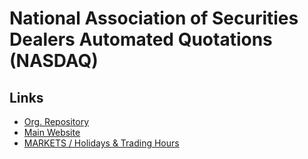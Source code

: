 # National Association of Securities Dealers Automated Quotations (NASDAQ)

<!--
NQ1!
NAS100USD
US100
-->

## Links

- [Org. Repository](https://github.com/Nasdaq)
- [Main Website](https://nasdaq.com)
- [MARKETS / Holidays & Trading Hours](https://nyse.com/markets/hours-calendars)

<!--
## Shares

- Blizzard
- GitLab
- Hashicorp
- Nvidia
- Confluent

###

- Hotmart
- Ebanx
-->

<!--
Privately Held
-->
